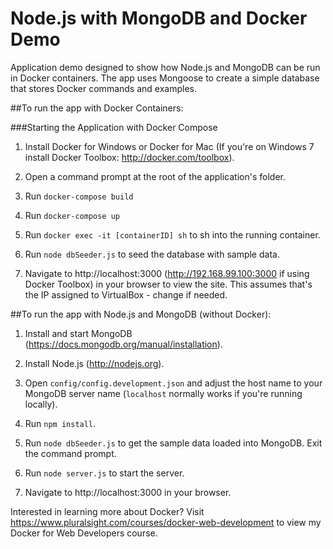 # Node.js with MongoDB and Docker Demo

Application demo designed to show how Node.js and MongoDB can be run in Docker containers.
The app uses Mongoose to create a simple database that stores Docker commands and examples.

##To run the app with Docker Containers:

###Starting the Application with Docker Compose

1. Install Docker for Windows or Docker for Mac (If you're on Windows 7 install Docker Toolbox: http://docker.com/toolbox).

2. Open a command prompt at the root of the application's folder.

3. Run `docker-compose build`

4. Run `docker-compose up`

5. Run `docker exec -it [containerID] sh` to sh into the running container.

6. Run `node dbSeeder.js` to seed the database with sample data.

7. Navigate to http://localhost:3000 (http://192.168.99.100:3000 if using Docker Toolbox) in your browser to view the site. This assumes that's the IP assigned to VirtualBox - change if needed.

##To run the app with Node.js and MongoDB (without Docker):

1. Install and start MongoDB (https://docs.mongodb.org/manual/installation).

2. Install Node.js (http://nodejs.org).

3. Open `config/config.development.json` and adjust the host name to your MongoDB server name (`localhost` normally works if you're running locally).

4. Run `npm install`.

5. Run `node dbSeeder.js` to get the sample data loaded into MongoDB. Exit the command prompt.

6. Run `node server.js` to start the server.

7. Navigate to http://localhost:3000 in your browser.

Interested in learning more about Docker? Visit https://www.pluralsight.com/courses/docker-web-development to view my Docker for Web Developers course.
